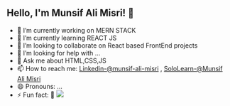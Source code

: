 ## Hello, I'm Munsif Ali Misri! 👋
- 🔭 I’m currently working on MERN STACK
- 🌱 I’m currently learning REACT JS
- 👯 I’m looking to collaborate on React based FrontEnd projects
- 🤔 I’m looking for help with ...
- 💬 Ask me about HTML,CSS,JS
- 📫 How to reach me: [Linkedin-@munsif-ali-misri](https://www.linkedin.com/in/munsif-ali-misri-8191261a8/) 
, [SoloLearn-@Munsif Ali Misri](https://www.sololearn.com/profile/6483992)
- 😄 Pronouns: ...
- ⚡ Fun fact: 🙂
<img src=" https://github-readme-stats.vercel.app/api?username=munsif12&&show_icons=true&title_color=ffffff&icon_color=bb2acf&text_color=daf7dc&bg_color=151515
"/>
